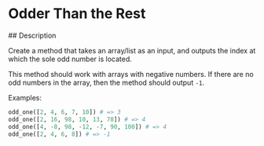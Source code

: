 # Odder Than the Rest

## Description

Create a method that takes an array/list as an input, and outputs the index at which the sole odd number is located.

This method should work with arrays with negative numbers. If there are no odd numbers in the array, then the method should output `-1`.

Examples:

```python
odd_one([2, 4, 6, 7, 10]) # => 3
odd_one([2, 16, 98, 10, 13, 78]) # => 4
odd_one([4, -8, 98, -12, -7, 90, 100]) # => 4
odd_one([2, 4, 6, 8]) # => -1
```
